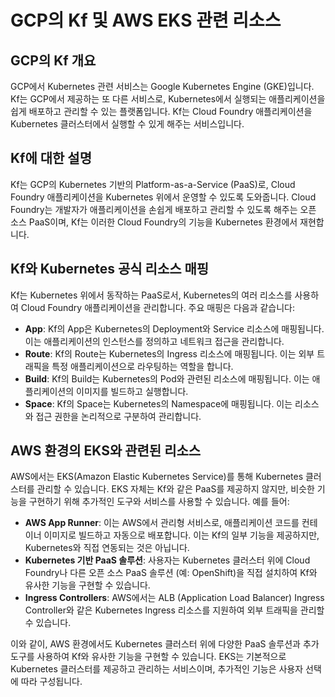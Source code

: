# GCP의 Kf 및 AWS EKS 관련 리소스

## GCP의 Kf 개요

GCP에서 Kubernetes 관련 서비스는 Google Kubernetes Engine (GKE)입니다. Kf는 GCP에서 제공하는 또 다른 서비스로, Kubernetes에서 실행되는 애플리케이션을 쉽게 배포하고 관리할 수 있는 플랫폼입니다. Kf는 Cloud Foundry 애플리케이션을 Kubernetes 클러스터에서 실행할 수 있게 해주는 서비스입니다.

## Kf에 대한 설명

Kf는 GCP의 Kubernetes 기반의 Platform-as-a-Service (PaaS)로, Cloud Foundry 애플리케이션을 Kubernetes 위에서 운영할 수 있도록 도와줍니다. Cloud Foundry는 개발자가 애플리케이션을 손쉽게 배포하고 관리할 수 있도록 해주는 오픈 소스 PaaS이며, Kf는 이러한 Cloud Foundry의 기능을 Kubernetes 환경에서 재현합니다.

## Kf와 Kubernetes 공식 리소스 매핑

Kf는 Kubernetes 위에서 동작하는 PaaS로서, Kubernetes의 여러 리소스를 사용하여 Cloud Foundry 애플리케이션을 관리합니다. 주요 매핑은 다음과 같습니다:

- **App**: Kf의 App은 Kubernetes의 Deployment와 Service 리소스에 매핑됩니다. 이는 애플리케이션의 인스턴스를 정의하고 네트워크 접근을 관리합니다.
- **Route**: Kf의 Route는 Kubernetes의 Ingress 리소스에 매핑됩니다. 이는 외부 트래픽을 특정 애플리케이션으로 라우팅하는 역할을 합니다.
- **Build**: Kf의 Build는 Kubernetes의 Pod와 관련된 리소스에 매핑됩니다. 이는 애플리케이션의 이미지를 빌드하고 실행합니다.
- **Space**: Kf의 Space는 Kubernetes의 Namespace에 매핑됩니다. 이는 리소스와 접근 권한을 논리적으로 구분하여 관리합니다.

## AWS 환경의 EKS와 관련된 리소스

AWS에서는 EKS(Amazon Elastic Kubernetes Service)를 통해 Kubernetes 클러스터를 관리할 수 있습니다. EKS 자체는 Kf와 같은 PaaS를 제공하지 않지만, 비슷한 기능을 구현하기 위해 추가적인 도구와 서비스를 사용할 수 있습니다. 예를 들어:

- **AWS App Runner**: 이는 AWS에서 관리형 서비스로, 애플리케이션 코드를 컨테이너 이미지로 빌드하고 자동으로 배포합니다. 이는 Kf의 일부 기능을 제공하지만, Kubernetes와 직접 연동되는 것은 아닙니다.
- **Kubernetes 기반 PaaS 솔루션**: 사용자는 Kubernetes 클러스터 위에 Cloud Foundry나 다른 오픈 소스 PaaS 솔루션 (예: OpenShift)을 직접 설치하여 Kf와 유사한 기능을 구현할 수 있습니다.
- **Ingress Controllers**: AWS에서는 ALB (Application Load Balancer) Ingress Controller와 같은 Kubernetes Ingress 리소스를 지원하여 외부 트래픽을 관리할 수 있습니다.

이와 같이, AWS 환경에서도 Kubernetes 클러스터 위에 다양한 PaaS 솔루션과 추가 도구를 사용하여 Kf와 유사한 기능을 구현할 수 있습니다. EKS는 기본적으로 Kubernetes 클러스터를 제공하고 관리하는 서비스이며, 추가적인 기능은 사용자 선택에 따라 구성됩니다.
